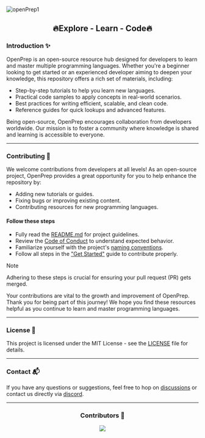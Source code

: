 ![openPrep1](https://github.com/user-attachments/assets/b4a21bfe-ed86-4e05-8c2b-43376ec3c2e5)

<h2 align="center">🔥Explore - Learn - Code🔥</h2>

### Introduction ✨

OpenPrep is an open-source resource hub designed for developers to learn and master multiple programming languages. Whether you're a beginner looking to get started or an experienced developer aiming to deepen your knowledge, this repository offers a rich set of materials, including:

- Step-by-step tutorials to help you learn new languages.
- Practical code samples to apply concepts in real-world scenarios.
- Best practices for writing efficient, scalable, and clean code.
- Reference guides for quick lookups and advanced features.

Being open-source, OpenPrep encourages collaboration from developers worldwide. Our mission is to foster a community where knowledge is shared and learning is accessible to everyone.

---

### Contributing 🤝

We welcome contributions from developers at all levels! As an open-source project, OpenPrep provides a great opportunity for you to help enhance the repository by:

- Adding new tutorials or guides.
- Fixing bugs or improving existing content.
- Contributing resources for new programming languages.

#### Follow these steps

- Fully read the [README.md](https://github.com/CodeQuestic/OpenPrep/blob/main/README.md) for project guidelines.
- Review the [Code of Conduct](https://openprep.pages.dev/code-of-conduct/) to understand expected behavior.
- Familiarize yourself with the project's [naming conventions](https://openprep.pages.dev/naming-conventions/).
- Follow all steps in the ["Get Started"](https://openprep.pages.dev/get-started/) guide to contribute properly.

> [!NOTE]
> Adhering to these steps is crucial for ensuring your pull request (PR) gets merged.

Your contributions are vital to the growth and improvement of OpenPrep. Thank you for being part of this journey! We hope you find these resources helpful as you continue to learn and master programming languages.

---

### License 📜

This project is licensed under the MIT License - see the [LICENSE](https://github.com/CodeQuestic/OpenPrep/blob/main/LICENSE) file for details.

---

### Contact 📬

If you have any questions or suggestions, feel free to hop on [discussions](https://github.com/CodeQuestic/OpenPrep/discussions) or contact us directly via [discord](https://discord.com/invite/33VBS64Ju5).

---

<div align="center">

<h3>Contributors 🤖</h3>

<a href="https://github.com/CodeQuestic/OpenPrep/graphs/contributors">
  <img src="https://contrib.rocks/image?repo=CodeQuestic/OpenPrep" />
</a>

</div>
